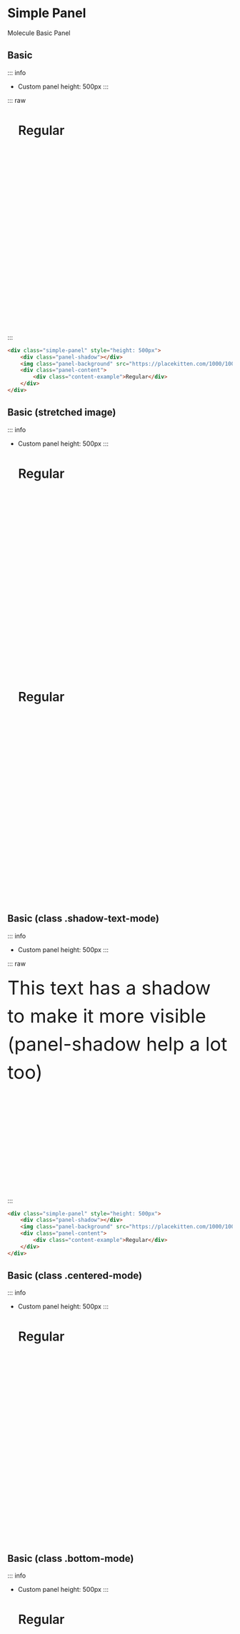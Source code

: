 # Simple Panel
<Badge type="info">Molecule</Badge> <Badge type="tip">Basic</Badge> <Badge type="info">Panel</Badge>

## Basic
::: info
- Custom panel height: 500px
:::

::: raw
<div class="simple-panel" style="height: 500px">
    <div class="panel-shadow"></div>
    <img class="panel-background" src="https://placekitten.com/1000/1000" alt="" title="">
    <div class="panel-content">
        <div class="content-example">Regular</div>
    </div>
</div>
:::

```html
<div class="simple-panel" style="height: 500px">
    <div class="panel-shadow"></div>
    <img class="panel-background" src="https://placekitten.com/1000/1000" alt="" title="">
    <div class="panel-content">
        <div class="content-example">Regular</div>
    </div>
</div>
```

## Basic (stretched image)
::: info
- Custom panel height: 500px
:::

<div class="simple-panel" style="height: 500px">
    <div class="panel-shadow"></div>
    <img class="panel-background" src="https://placekitten.com/400/1000" alt="" title="">
    <div class="panel-content">
        <div class="content-example">Regular</div>
    </div>
</div>
<div class="simple-panel" style="height: 500px">
    <div class="panel-shadow"></div>
    <img class="panel-background" src="https://placekitten.com/1000/400" alt="" title="">
    <div class="panel-content">
        <div class="content-example">Regular</div>
    </div>
</div>

## Basic (class .shadow-text-mode)
::: info
- Custom panel height: 500px
:::

::: raw
<div class="simple-panel shadow-text-mode" style="height: 500px">
    <div class="panel-shadow"></div>
    <img class="panel-background" src="https://placekitten.com/1000/1000" alt="" title="">
    <div class="panel-content">
        <div style="font-size: 3em; line-height: 1.5;">
            This text has a shadow to make it more visible
            <br />
            (panel-shadow help a lot too)
        </div>
    </div>
</div>
:::

```html
<div class="simple-panel" style="height: 500px">
    <div class="panel-shadow"></div>
    <img class="panel-background" src="https://placekitten.com/1000/1000" alt="" title="">
    <div class="panel-content">
        <div class="content-example">Regular</div>
    </div>
</div>
```

## Basic (class .centered-mode)
::: info
- Custom panel height: 500px
:::

<div class="simple-panel centered-mode" style="height: 500px">
    <div class="panel-shadow"></div>
    <img class="panel-background" src="https://placekitten.com/1000/1000" alt="" title="">
    <div class="panel-content">
        <div class="content-example">Regular</div>
    </div>
</div>


## Basic (class .bottom-mode)
::: info
- Custom panel height: 500px
:::

<div class="simple-panel bottom-mode" style="height: 500px">
    <div class="panel-shadow"></div>
    <img class="panel-background" src="https://placekitten.com/1000/1000" alt="" title="">
    <div class="panel-content">
        <div class="content-example">Regular</div>
    </div>
</div>

## Basic (class .content-size-mode)
::: info
- No need to set custom panel height, since .content-size-mode use the content to set the size
:::

<div class="simple-panel content-size-mode">
    <div class="panel-shadow"></div>
    <img class="panel-background" src="https://placekitten.com/1000/1000" alt="" title="">
    <div class="panel-content">
        <div class="content-example"></div>
    </div>
</div>

## Background (via CSS)
::: info
- Custom panel height: 500px
- CSS var: --background-image: url('https://placekitten.com/800/800')
:::

::: raw
<div class="simple-panel" style="height: 500px; --background-image: url('https://placekitten.com/800/800')">
    <div class="panel-background"></div>
    <div class="panel-content">
        <div class="content-example">Background CSS</div>
    </div>
</div>
:::

```html {5}
<div 
    class="simple-panel" 
    style="
        height: 500px; 
        --background-image: url('https://placekitten.com/800/800')
    "
>
    <div class="panel-background"></div>
    <div class="panel-content">
        <div class="content-example">Background CSS</div>
    </div>
</div>
```


## Color (via CSS)
::: info
- Custom panel height: 500px
- CSS var: --shadow-opacity: 1
- CSS var: --shadow-color: linear-gradient(0.25turn, #3f87a6, #ebf8e1, #f69d3c)
:::
    
::: raw
<div class="simple-panel" style="height: 500px; --shadow-opacity: 1; --shadow-color: linear-gradient(0.25turn, #3f87a6, #ebf8e1, #f69d3c)">
    <div class="panel-shadow"></div>
    <div class="panel-content">
        <div class="content-example">CSS color</div>
    </div>
</div>
:::

```html {5,6}
<div 
    class="simple-panel" 
    style="
        height: 500px; 
        --shadow-opacity: 1; 
        --shadow-color: linear-gradient(0.25turn, #3f87a6, #ebf8e1, #f69d3c)
    "
>
    <div class="panel-shadow"></div>
    <div class="panel-content">
        <div class="content-example">CSS color</div>
    </div>
</div>
```


## Video
::: info
- Custom panel height: 500px
:::
::: danger
- Video not showing on Firefox (due to wrong MIME type? TODO Solve)
:::

::: raw
<div class="simple-panel" style="height: 500px">
    <video class="panel-background" preload="metadata" playsinline="" loop="" autoplay="" alt="" title="" muted="">
        <source src="http://assets.guebbit.com/guebbit/video/normal.mp4" type="video/mp4">
    </video>
    <div class="panel-content">
        <div class="content-example">Video element</div>
    </div>
</div>
:::

```html
<div class="simple-panel" style="height: 500px">
    <video preload="metadata" playsinline="" loop="" autoplay="" alt="" title="" muted="" class="panel-background">
        <source src="http://assets.guebbit.com/guebbit/video/normal.mp4" type="video/mp4">
    </video>
    <div class="panel-content">
        <div class="content-example">Video element</div>
    </div>
</div>
```

## Iframe (regular)
::: warning
Iframe are difficult to handle: custom css may be needed to make them fit perfectly without black border bars
:::

::: raw
<div class="simple-panel" style="height: 500px">
    <div class="panel-background">
        <iframe src="http://assets.guebbit.com/guebbit/video/normal.mp4" frameborder="0" allowfullscreen="" autoplay="" mute="" loop="" alt="" title=""></iframe>
    </div>
    <div class="panel-content">
        <div class="content-example">Iframe element</div>
    </div>
</div>
:::

```html
<div class="simple-panel" style="height: 500px">
    <div class="panel-background">
        <iframe src="http://assets.guebbit.com/guebbit/video/normal.mp4" frameborder="0" allowfullscreen="" autoplay="" mute="" loop="" alt="" title=""></iframe>
    </div>
    <div class="panel-content">
        <div class="content-example">Iframe element</div>
    </div>
</div>
```

## Iframe (class .content-size-mode)
::: warning
Iframe need custom CSS (or even javascript) to apply correct aspect ratio
<br/>
In this case, 56.25% is 16/9 aspect ratio
:::

::: info
- CSS var: --aspect-ratio: 56.25%
:::

::: raw
<div class="simple-panel content-size-mode" style="--aspect-ratio: 56.25%">
    <div class="panel-background">
        <iframe src="http://assets.guebbit.com/guebbit/video/normal.mp4" frameborder="0" allowfullscreen="" autoplay="" mute="" loop="" alt="" title=""></iframe>
    </div>
    <div class="panel-content">
        <div class="content-example">Iframe element</div>
    </div>
</div>
:::

```html {3}
<div 
    class="simple-panel content-size-mode" 
    style="--aspect-ratio: 56.25%"
>
    <div class="panel-background">
        <iframe src="http://assets.guebbit.com/guebbit/video/normal.mp4" frameborder="0" allowfullscreen="" autoplay="" mute="" loop="" alt="" title=""></iframe>
    </div>
    <div class="panel-content">
        <div class="content-example">Iframe element</div>
    </div>
</div>
```

## Custom multiple backgrounds and linear-gradient shadow
::: info
- Custom panel height: 500px
- First background: 
- Second background:
- Center image:
- CSS var: --shadow-color: linear-gradient(0.25turn, #3f87a6, #ebf8e1, #f69d3c);
:::

::: raw
<div class="simple-panel" style="height: 500px; --shadow-color: linear-gradient(0.25turn, #3f87a6, #ebf8e1, #f69d3c)">
    <div class="panel-shadow"></div>
    <div class="panel-background" style="background-image: url('https://placekitten.com/800/800')"></div>
    <div class="panel-background" style="background-image: url('/logotype.svg'); background-attachment: fixed; background-size: contain;"></div>
    <div class="panel-background" style="background-image: url('https://placekitten.com/200/200'); background-size: auto; background-size: 30%;"></div>
    <div class="panel-content">
        <div class="content-example">Lorem Ipsum</div>
    </div>
</div>
:::

```html
<div class="simple-panel" style="height: 500px; --shadow-color: linear-gradient(0.25turn, #3f87a6, #ebf8e1, #f69d3c)">
    <div class="panel-shadow"></div>
    <div class="panel-background" style="background-image: url('https://placekitten.com/800/800')"></div>
    <div class="panel-background" style="background-image: url('/logotype.svg'); background-attachment: fixed; background-size: contain;"></div>
    <div class="panel-background" style="background-image: url('https://placekitten.com/200/200'); background-size: auto; background-size: 30%;"></div>
    <div class="panel-content">
        <div class="content-example">Lorem Ipsum</div>
    </div>
</div>
```


## Component CSS

<<< @/../src/molecules/panels/SimplePanel.scss

## Documentation CSS

```scss
@use "docs/theme.scss" as theme;
@use "src/molecules/panels/SimplePanel.scss";

.content-example{
  height: 300px;
  width: 300px;
  background-color: rgba(theme.$primary-color, 0.5);
  border: 4px solid theme.$secondary-color;
  font-weight: 600;
  font-size: 2em;
  line-height: 1.5;
  padding: 24px;
}
```

## Additional elements

| Prop            | Description                         |
|:----------------|:------------------------------------|
| `.panel-shadow` | Shadow added to better readability  |

## Classes

| Prop                | Description                                                         |
|:--------------------|:--------------------------------------------------------------------|
| `shadow-text-mode`  | Text shadow is added to panel-content                               |
| `centered-mode`     | Content is centered                                                 |
| `bottom-mode`       | Content will be bottom                                              |
| `content-size-mode` | Size of panel will be based on panel-background                     |

## SCSS variables

| Variable             | Description                                                                 | Accepted Values | Default |
|:---------------------|:----------------------------------------------------------------------------|:----------------|:--------|
| `$duration`          | Transitions duration                                                        | `time`          | `0.3s`  |
| `$shadow-opacity`    | Shadow opacity                                                              | `0 - 1`         | `0.4`   |
| `$shadow-color`      | Shadow color (on `var()` MUST be RGB)                                       | `color`         | `#000`  |
| `--background-image` | :x: background-image of .panel-background (can be put in .panel-background) | `color`         | `none`  |
| `--aspect-ratio`     | :x: Padding-bottom of .panel-background                                     | `color`         | `0`     |

<style lang="scss">
@use "docs/theme.scss" as theme;
@use "src/molecules/panels/SimplePanel.scss";

.content-example{
    height: 300px;
    width: 300px;
    background-color: rgba(theme.$primary-color, 0.5);
    border: 4px solid theme.$secondary-color;
    font-weight: 600;
    font-size: 2em;
    line-height: 1.5;
    padding: 24px;
}
</style>